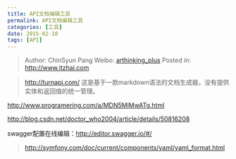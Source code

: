 ```yaml
---
title: API文档编辑工具
permalink: API文档编辑工具
categories: [工具]
date: 2015-02-10
tags: [API]
---
```


> Author: ChinSyun Pang
> Weibo: [arthinking_plus](http://weibo.com/arthinkingplus)
> Posted in: http://www.itzhai.com

> http://turnapi.com/
这是基于一款markdown语法的文档生成器，没有提供实体和返回值的统一管理。

http://www.programering.com/a/MDN5MjMwATg.html


http://blog.csdn.net/doctor_who2004/article/details/50816208

swagger配置在线编辑：http://editor.swagger.io/#/



> http://symfony.com/doc/current/components/yaml/yaml_format.html

